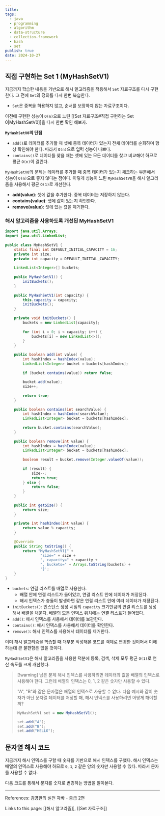```yaml
---
title: 
tags:
  - java
  - programming
  - algorithm
  - data-structure
  - collection-framework
  - hash
  - set
publish: true
date: 2024-10-27
---
```

## 직접 구현하는 Set 1 (MyHashSetV1)
지금까지 학습한 내용을 기반으로 해시 알고리즘을 적용해서 `Set` 자료구조를 다시 구현한다.
그 전에 `Set`의 정의를 다시 한번 복습한다.

- `Set`은 중복을 허용하지 않고, 순서를 보장하지 않는 자료구조이다.

이전에 구현한 성능이 `O(n)`으로 느린 [[Set 자료구조#직접 구현하는 Set 0|MyHashSetV0]]을 다시 한번 확인 해보자. 

**`MyHashSetV0`의 단점**
- `add()`로 데이터를 추가할 때 셋에 중복 데이터가 있는지 전체 데이터를 순회하며 항상 확인해야 한다. 따라서 `O(n)`으로 입력 성능이 나쁘다.
- `contains()`로 데이터를 찾을 때는 셋에 있는 모든 데이터를 찾고 비교해야 하므로 평균 `O(n)`이 걸린다.

`MyHashSetV0`의 문제는 데이터를 추가할 때 중복 데이터가 있는지 체크하는 부분에서 성능이 `O(n)`으로 좋지 않다는 점이다. 이렇게 성능이 느린 `MyHashSetV0`을 해시 알고리즘을 사용해서 평균 `O(1)`로 개선한다.

- **add(value)**: 셋에 값을 추가한다. 중복 데이터는 저장하지 않는다.
- **contains(value)**: 셋에 값이 있는지 확인한다.
- **remove(value)**: 셋에 있는 값을 제거한다.

### 해시 알고리즘을 사용하도록 개선된 MyHashSetV1
```java
import java.util.Arrays;  
import java.util.LinkedList;  
  
public class MyHashSetV1 {  
    static final int DEFAULT_INITIAL_CAPACITY = 16;  
    private int size;  
    private int capacity = DEFAULT_INITIAL_CAPACITY;  
  
    LinkedList<Integer>[] buckets;  
  
    public MyHashSetV1() {  
        initBuckets();  
    }  
  
    public MyHashSetV1(int capacity) {  
        this.capacity = capacity;  
        initBuckets();  
    }  
  
    private void initBuckets() {  
        buckets = new LinkedList[capacity];  
  
        for (int i = 0; i < capacity; i++) {  
            buckets[i] = new LinkedList<>();  
        }  
    }  
  
    public boolean add(int value) {  
        int hashIndex = hashIndex(value);  
        LinkedList<Integer> bucket = buckets[hashIndex];  
  
        if (bucket.contains(value)) return false;  
  
        bucket.add(value);  
        size++;  
  
        return true;  
    }  
  
    public boolean contains(int searchValue) {  
        int hashIndex = hashIndex(searchValue);  
        LinkedList<Integer> bucket = buckets[hashIndex];  
  
        return bucket.contains(searchValue);  
    }  
  
    public boolean remove(int value) {  
        int hashIndex = hashIndex(value);  
        LinkedList<Integer> bucket = buckets[hashIndex];  
  
        boolean result = bucket.remove(Integer.valueOf(value));  
  
        if (result) {  
            size--;  
            return true;  
        } else {  
            return false;  
        }  
    }  
  
    public int getSize() {  
        return size;  
    }  
  
    private int hashIndex(int value) {  
        return value % capacity;  
    }  
  
    @Override  
    public String toString() {  
        return "MyHashSetV1{" +  
                "size=" + size +  
                ", capacity=" + capacity +  
                ", buckets=" + Arrays.toString(buckets) +  
                '}';  
    }  
}
```

- `buckets`: 연결 리스트를 배열로 사용한다.
	- 배열 안에 연결 리스트가 들어있고, 연결 리스트 안에 데이터가 저장된다.
	- 해시 인덱스가 충돌이 발생하면 같은 연결 리스트 안에 여러 데이터가 저장된다.
- `initBuckets()`: 인스턴스 생성 시점의 `capacity` 크기만큼의 연결 리스트를 생성해서 배열을 채운다. 배열의 모든 인덱스 위치에는 연결 리스트가 들어있다.
- `add()`: 해시 인덱스를 사용해서 데이터를 보관한다.
- `contains()`: 해시 인덱스를 사용해서 데이터를 확인한다.
- `remove()`: 해시 인덱스를 사용해서 데이터를 제거한다.

이미 해시 알고리즘을 학습할 때 대부분 작성해본 코드를 객체로 변경한 것이어서 이해하는데 큰 불편함은 없을 것이다.

`MyHashSetV1`은 해시 알고리즘을 사용한 덕분에 등록, 검색, 삭제 모두 평균 `O(1)`로 연산 속도를 크게 개선했다.

> [!warning] 남은 문제
> 해시 인덱스를 사용하려면 데이터의 값을 배열의 인덱스로 사용해야 한다. 그런데 배열의 인덱스는 0, 1, 2 같은 숫자만 사용할 수 있다. 
> 
> "A", "B"와 같은 문자열은 배열의 인덱스로 사용할 수 없다. 다음 예시와 같이 숫자가 아닌 문자열 데이터를 저장할 때, 해시 인덱스를 사용하려면 어떻게 해야할까?
> 
> ```java
> MyHashSetV1 set = new MyHashSetV1();
> 
> set.add("A");
> set.add("B");
> set.add("HELLO");
> ```

## 문자열 해시 코드
지금까지 해시 인덱스를 구할 때 숫자를 기반으로 해시 인덱스를 구했다. 해시 인덱스는 배열의 인덱스로 사용해야 하므로 `0`, `1`, `2` 같은 양의 숫자만 사용할 수 있다. 따라서 문자를 사용할 수 없다.

다음 코드를 통해서 문자를 숫자로 변경하는 방법을 알아본다.



---
References: 김영한의 실전 자바 - 중급 2편

Links to this page: [[해시 알고리즘]], [[Set 자료구조]]